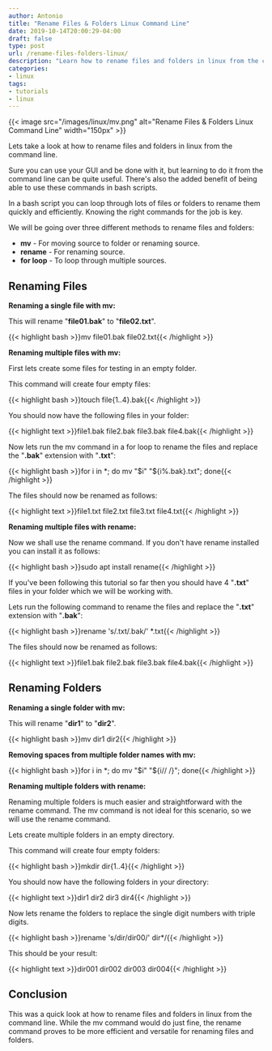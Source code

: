 ```yaml
---
author: Antonio
title: "Rename Files & Folders Linux Command Line"
date: 2019-10-14T20:00:29-04:00
draft: false
type: post
url: /rename-files-folders-linux/
description: "Learn how to rename files and folders in linux from the command line. Follow this tutorial which will teach you how to use the mv and rename commands to rename files and folders."
categories:
- linux
tags:
- tutorials
- linux
---
```


{{< image src="/images/linux/mv.png" alt="Rename Files & Folders Linux Command Line" width="150px" >}}

Lets take a look at how to rename files and folders in linux from the command line.

Sure you can use your GUI and be done with it, but learning to do it from the command line can be quite useful. There's also the added benefit of being able to use these commands in bash scripts.

<!--more-->

In a bash script you can loop through lots of files or folders to rename them quickly and efficiently. Knowing the right commands for the job is key.

<!--adsense-->

We will be going over three different methods to rename files and folders:

- **mv** - For moving source to folder or renaming source.
- **rename** - For renaming source.
- **for loop** - To loop through multiple sources.

## **Renaming Files**

**Renaming a single file with mv:**

This will rename "**file01.bak**" to "**file02.txt**".

{{< highlight bash >}}mv file01.bak file02.txt{{< /highlight >}}

**Renaming multiple files with mv:**

First lets create some files for testing in an empty folder.

This command will create four empty files:

{{< highlight bash >}}touch file{1..4}.bak{{< /highlight >}}

You should now have the following files in your folder:

{{< highlight text >}}file1.bak  file2.bak  file3.bak  file4.bak{{< /highlight >}}

Now lets run the mv command in a for loop to rename the files and replace the "**.bak**" extension with "**.txt**":

{{< highlight bash >}}for i in *; do mv "$i" "${i%.bak}.txt"; done{{< /highlight >}}

The files should now be renamed as follows:

{{< highlight text >}}file1.txt  file2.txt  file3.txt  file4.txt{{< /highlight >}}

**Renaming multiple files with rename:**

Now we shall use the rename command. If you don't have rename installed you can install it as follows:

{{< highlight bash >}}sudo apt install rename{{< /highlight >}}

If you've been following this tutorial so far then you should have 4 "**.txt**" files in your folder which we will be working with.

Lets run the following command to rename the files and replace the "**.txt**" extension with "**.bak**":

{{< highlight bash >}}rename 's/.txt/.bak/' *.txt{{< /highlight >}}

The files should now be renamed as follows:

{{< highlight text >}}file1.bak  file2.bak  file3.bak  file4.bak{{< /highlight >}}

## **Renaming Folders**

**Renaming a single folder with mv:**

This will rename "**dir1**" to "**dir2**".

{{< highlight bash >}}mv dir1 dir2{{< /highlight >}}

**Removing spaces from multiple folder names with mv:**

{{< highlight bash >}}for i in *; do mv "$i" "${i// /}"; done{{< /highlight >}}

**Renaming multiple folders with rename:**

Renaming multiple folders is much easier and straightforward with the rename command. The mv command is not ideal for this scenario, so we will use the rename command.

<!--adsense-->

Lets create multiple folders in an empty directory.

This command will create four empty folders:

{{< highlight bash >}}mkdir dir{1..4}{{< /highlight >}}

You should now have the following folders in your directory:

{{< highlight text >}}dir1 dir2 dir3 dir4{{< /highlight >}}

Now lets rename the folders to replace the single digit numbers with triple digits.

{{< highlight bash >}}rename 's/dir/dir00/' dir*/{{< /highlight >}}

This should be your result:

{{< highlight text >}}dir001 dir002 dir003 dir004{{< /highlight >}}

## **Conclusion**

This was a quick look at how to rename files and folders in linux from the command line. While the mv command would do just fine, the rename command proves to be more efficient and versatile for renaming files and folders.
